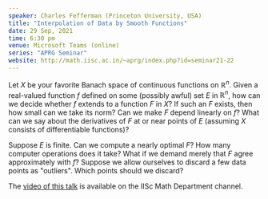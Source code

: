 ```yaml
---
speaker: Charles Fefferman (Princeton University, USA)
title: "Interpolation of Data by Smooth Functions"
date: 29 Sep, 2021
time: 6:30 pm
venue: Microsoft Teams (online)
series: "APRG Seminar"
website: http://math.iisc.ac.in/~aprg/index.php?id=seminar21-22
---
```


Let $X$ be your favorite Banach space of continuous functions on $\mathbb{R}^n$.
Given a real-valued function $f$ defined on some (possibly awful) set $E$
in $\mathbb{R}^n$, how can we decide whether $f$ extends to a function $F$ in $X$?
If such an $F$ exists, then how small can we take its norm? Can we make $F$
depend linearly on $f$? What can we say about the derivatives of $F$ at or
near points of $E$ (assuming $X$ consists of differentiable functions)?

Suppose $E$ is finite. Can we compute a nearly optimal $F$? How many
computer operations does it take? What if we demand merely that $F$
agree approximately with $f$? Suppose we allow ourselves to discard a
few data points as "outliers". Which points should we discard?

The [video of this talk](https://www.youtube.com/watch?v=T6EYpf-uHUM) is available
on the IISc Math Department channel.
